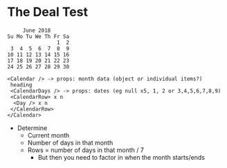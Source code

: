 # The Deal Test

```
     June 2018        
Su Mo Tu We Th Fr Sa  
                1  2  
 3  4  5  6  7  8  9  
10 11 12 13 14 15 16  
17 18 19 20 21 22 23  
24 25 26 27 28 29 30  
```

```
<Calendar /> -> props: month data (object or individual items?)
 heading
 <CalendarDays /> -> props: dates (eg null x5, 1, 2 or 3,4,5,6,7,8,9)
 <CalendarRow> x n
  <Day /> x n
 </CalendarRow>
</Calendar>
```

- Determine
  - Current month
  - Number of days in that month
  - Rows = number of days in that month / 7
    - But then you need to factor in when the month starts/ends
